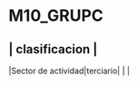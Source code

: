 # M10_GRUPC

|          clasificacion      |
------------------------------
|Sector de actividad|terciario|
|
|